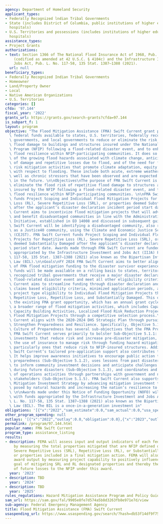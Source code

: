 ```yaml
---
agency: Department of Homeland Security
applicant_types:
- Federally Recognized lndian Tribal Governments
- State (includes District of Columbia, public institutions of higher education and
  hospitals)
- U.S. Territories and possessions (includes institutions of higher education and
  hospitals)
assistance_types:
- Project Grants
authorizations:
- text: Section 1366 of The National Flood Insurance Act of 1968, Pub. L. No. 90-448
    (codified as amended at 42 U.S.C. § 4104c) and the Infrastructure Investment and
    Jobs Act, Pub. L. No. 117-58, 135 Stat. 1387–1388 (2021).
  url: null
beneficiary_types:
- Federally Recognized Indian Tribal Governments
- Homeowner
- Land/Property Owner
- Local
- Native American Organizations
- U.S. Territories
categories: []
cfda: '97.144'
fiscal_year: '2022'
grants_url: https://grants.gov/search-grants?cfda=97.144
is_subpart_f: 1
layout: program
objective: "The Flood Mitigation Assistance (FMA) Swift Current grant program makes\
  \ federal funds available to states, U.S. territories, federally recognized tribal\
  \ governments, and local governments to reduce or eliminate the risk of repetitive\
  \ flood damage to buildings and structures insured under the National Flood Insurance\
  \ Program (NFIP) following a flood-related disaster event, and to enhance community\
  \ flood resilience within NFIP-participating communities. It does so with a recognition\
  \ of the growing flood hazards associated with climate change, anticipated growth\
  \ of damage and repetitive losses due to flood, and of the need for flood hazard\
  \ risk mitigation activities that promote climate adaptation, equity, and resilience\
  \ with respect to flooding. These include both acute, extreme weather events as\
  \ well as chronic stressors that have been observed and are expected to increase\
  \ in the future. \n\nObjectives\nThe purpose of FMA Swift Current is to reduce or\
  \ eliminate the flood risk of repetitive flood damage to structures and buildings\
  \ insured by the NFIP following a flood-related disaster event, and to enhance community\
  \ flood resilience within NFIP-participating communities. \n\nFMA Swift Current\
  \ funds Project Scoping and Individual Flood Mitigation Projects for Repetitive\
  \ Loss (RL), Severe Repetitive Loss (SRL), or properties deemed Substantially Damaged\
  \ after the applicant’s disaster declaration incident period start date. FMA Swift\
  \ Current aims to incentivize flood mitigation projects that will advance equity\
  \ and benefit disadvantaged communities in line with the Administration’s Justice40\
  \ Initiative, established in EO 14008 and discussed in subsequent guidance. FMA\
  \ Swift Current will be identifying a disadvantaged community, also referred to\
  \ as a Justice40 community, using the Climate and Economic Justice Screening Tool\
  \ (CEJST). FMA Swift Current funds Project Scoping and Individual Flood Mitigation\
  \ Projects for Repetitive Loss (RL), Severe Repetitive Loss (SRL), or properties\
  \ deemed Substantially Damaged after the applicant’s disaster declaration incident\
  \ period start date. Awards made through FMA Swift Current are funded with funds\
  \ appropriated by the Infrastructure Investment and Jobs Act (IIJA) Pub. L. No.\
  \ 117-58, 135 Stat. 1387–1388 (2021) also known as the Bipartisan Infrastructure\
  \ Law (BIL).\n\nGoals\nFY 2024 FMA Swift Current aims to better align the delivery\
  \ of FMA flood mitigation funding to the disaster survivor experience. In FY 2024,\
  \ funds will be made available on a rolling basis to states, territories, and federally\
  \ recognized tribal governments that receive a major disaster declaration for a\
  \ flood-related disaster event and meet all other eligibility criteria. FMA Swift\
  \ Current aims to streamline funding through disaster declaration and flood insurance\
  \ claims based eligibility criteria, minimized application periods, and narrowed\
  \ project type eligibility to Individual Flood Mitigation Projects that are Severe\
  \ Repetitive Loss, Repetitive Loss, and Substantially Damaged. This differs from\
  \ the existing FMA grant opportunity, which has an annual grant cycle that funds\
  \ a broader range of flood mitigation activities, which includes Capability and\
  \ Capacity Building Activities, Localized Flood Risk Reduction Projects, and Individual\
  \ Flood Mitigation Projects through a competitive selection process.\nFMA Swift\
  \ Current aligns with the 2020-2024 DHS Strategic Plan through pursuing Goal 5:\
  \ Strengthen Preparedness and Resilience. Specifically, Objective 5.1: Build a National\
  \ Culture of Preparedness has several sub-objectives that the FMA Program supports.\
  \ FMA Swift Current serves primarily to bolster Sub-Objective 5.1.1: Incentivize\
  \ investments that reduce risk and increase pre-disaster mitigation, including expanding\
  \ the use of insurance to manage risk through funding hazard mitigation projects,\
  \ particularly ones that reduce risk to NFIP-insured structures. Additionally, FMA\
  \ Swift Current’s tailored pre-application support also contributes to other sub-objectives.\
  \ It helps improve awareness initiatives to encourage public action to increase\
  \ preparedness (Sub-Objective 5.1.2), uses lessons from past disasters and exercises\
  \ to inform community investment decisions and anticipate challenges that may emerge\
  \ during future disasters (Sub-Objective 5.1.3), and coordinates and guide continuity\
  \ of operations activities through partnerships with government and non-government\
  \ stakeholders (Sub-Objective 5.1.5). FMA Swift Current also supports the National\
  \ Mitigation Investment Strategy by advancing mitigation investment to reduce risks\
  \ posed by natural hazards and increasing the nation’s resilience to natural hazards.\
  \ \n\nAwards made under this Notice of Funding Opportunity (NOFO) will be funded\
  \ with funds appropriated by the Infrastructure Investment and Jobs Act (IIJA) Pub.\
  \ L. No. 117-58, 135 Stat. 1387–1388 (2021) also known as the Bipartisan Infrastructure\
  \ Law (BIL). The BIL is a once-in-a-generation investment in"
obligations: '[{"x":"2022","sam_estimate":0.0,"sam_actual":0.0,"usa_spending_actual":0.0},{"x":"2023","sam_estimate":0.0,"sam_actual":52840000.0,"usa_spending_actual":0.0},{"x":"2024","sam_estimate":90000000.0,"sam_actual":0.0,"usa_spending_actual":0.0}]'
other_program_spending: null
outlays: '[{"x":"2022","outlay":0.0,"obligation":0.0},{"x":"2023","outlay":0.0,"obligation":0.0},{"x":"2024","outlay":0.0,"obligation":0.0}]'
permalink: /program/97.144.html
popular_name: FMA Swift Current
program_type: assistance_listing
results:
- description: FEMA will assess input and output indicators of each federal award
    by measuring the total properties mitigated that are NFIP defined or FMA defined
    Severe Repetitive Loss (SRL), Repetitive Loss (RL), or Substantially Damaged structures
    or properties included in a final mitigation action. FEMA will also assess each
    award output by measuring project capability to positively influence the government’s
    goal of mitigating SRL and RL designated properties and thereby the reduction
    of future losses to the NFIP under this award.
  year: '2023'
- description: TBD
  year: '2024'
- description: TBD
  year: '2025'
rules_regulations: Hazard Mitigation Assistance Program and Policy Guide
sam_url: https://sam.gov/fal/9905e8fe7d574a5b8d3263fb8e971e7d/view
sub-agency: Federal Emergency Management Agency
title: Flood Mitigation Assistance (FMA) Swift Current
usaspending_url: https://www.usaspending.gov/search/?hash=db53f14df9f750281e793a7f8358edc3
---
```


